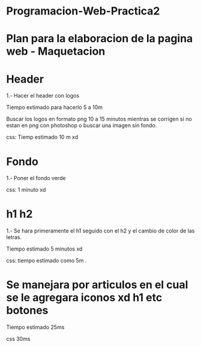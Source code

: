 # Programacion-Web-Practica2

# Plan para la elaboracion de la pagina web - Maquetacion 

# Header 

1.- Hacer el header con logos 

Tiempo extimado para hacerlo  5 a 10m

Buscar los logos en formato png 10 a 15 minutos mientras se corrigen si no estan en png con photoshop o buscar una imagen sin fondo.

css: Tiemp estimado 10 m xd

# Fondo
 1.- Poner el fondo verde

css: 1 minuto xd

# h1 h2 

1.- Se hara primeramente el h1 seguido con el h2  y el cambio de color de las letras. 

Tiempo estimado 5 minutos xd 

css: tiempo estimado como 5m .

# Se manejara por articulos en el cual se le agregara iconos xd h1 etc botones 

Tiempo estimado 25ms

css 30ms 

